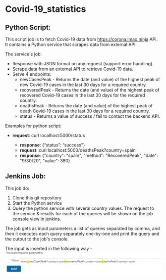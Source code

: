 # Covid-19_statistics

## Python Script:
This script job is to fetch Covid-19 data from https://corona.lmao.ninja API.
It contains a Python service that scrapes data from external API.

The service's job:
* Response with JSON format on any request (support error handling).
* Scrape data from an external API to retrieve Covid-19 data.
* Serve 4 endpoints:		
	* newCasesPeak - Returns the date (and value) of the highest peak of new Covid-19 cases in the last 30 days for a required country.		
	* recoveredPeak - Returns the date (and value) of the highest peak of recovered Covid-19 cases in the last 30 days for the required country.		
	* deathsPeak - Returns the date (and value) of the highest peak of death Covid-19 cases in the last 30 days for a required country.		
	* status - Returns a value of success / fail to contact the backend API.

Examples for python script:
* **request**:     curl localhost:5000/status
	* **response**: 	  {“status”: “success”}
    
   - **request**:     curl localhost:5000/deathsPeak?country=spain
   - **response**:	  {"country": "spain", "method": "RecoveredPeak", "date": "9/30/20", "value": 380}
   
   
## Jenkins Job:
This job do:
1. Clone this git repository
2. Start the Python service
3. Query the python service with several country values. The request to the service & results for each of the queries will be shown on the job console view in jenkins.

The job gets as input parameters a list of queries separated by comma, and then it executes each query separately one-by-one 
and print the query and the output to the job's console.

The input is inserted in the following way - 
![GitHub Logo](https://github.com/YaelJannai/Covid-19_statistics/blob/main/input.png)
